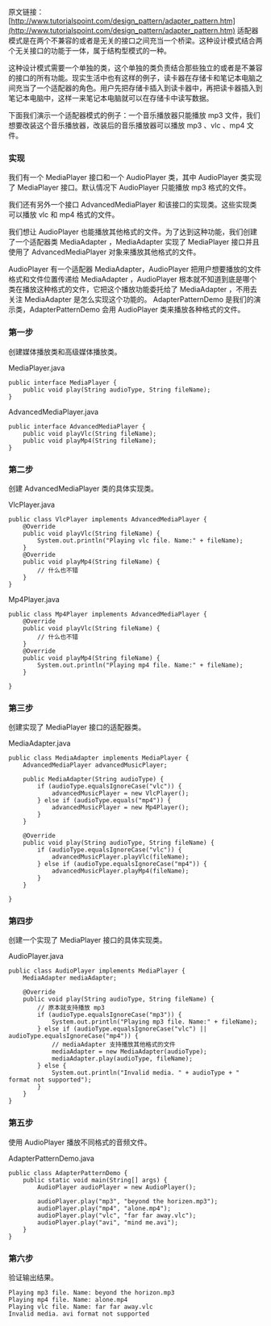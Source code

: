 原文链接：[http://www.tutorialspoint.com/design_pattern/adapter_pattern.htm](http://www.tutorialspoint.com/design_pattern/adapter_pattern.htm)
适配器模式是在两个不兼容的或者是无关的接口之间充当一个桥梁。这种设计模式结合两个无关接口的功能于一体，属于结构型模式的一种。

这种设计模式需要一个单独的类，这个单独的类负责结合那些独立的或者是不兼容的接口的所有功能。现实生活中也有这样的例子，读卡器在存储卡和笔记本电脑之间充当了一个适配器的角色。用户先把存储卡插入到读卡器中，再把读卡器插入到笔记本电脑中，这样一来笔记本电脑就可以在存储卡中读写数据。

下面我们演示一个适配器模式的例子：一个音乐播放器只能播放 mp3 文件，我们想要改装这个音乐播放器，改装后的音乐播放器可以播放 mp3 、vlc 、mp4 文件。

### 实现
我们有一个 MediaPlayer 接口和一个 AudioPlayer 类，其中 AudioPlayer 类实现了 MediaPlayer 接口。默认情况下 AudioPlayer 只能播放 mp3 格式的文件。

我们还有另外一个接口 AdvancedMediaPlayer 和该接口的实现类。这些实现类可以播放 vlc 和 mp4 格式的文件。
 
我们想让 AudioPlayer 也能播放其他格式的文件。为了达到这种功能，我们创建了一个适配器类 MediaAdapter ，MediaAdapter 实现了 MediaPlayer 接口并且使用了 AdvancedMediaPlayer 对象来播放其他格式的文件。

AudioPlayer 有一个适配器 MediaAdapter，AudioPlayer 把用户想要播放的文件格式和文件位置传递给 MediaAdapter ，AudioPlayer 根本就不知道到底是哪个类在播放这种格式的文件，它把这个播放功能委托给了 MediaAdapter ，不用去关注 MediaAdapter 是怎么实现这个功能的。
AdapterPatternDemo 是我们的演示类，AdapterPatternDemo 会用 AudioPlayer 类来播放各种格式的文件。
 
### 第一步
 
创建媒体播放类和高级媒体播放类。

MediaPlayer.java

    public interface MediaPlayer {
        public void play(String audioType, String fileName);
    }
    
AdvancedMediaPlayer.java
    
    public interface AdvancedMediaPlayer {
        public void playVlc(String fileName);
        public void playMp4(String fileName);
    }
    
### 第二步
创建 AdvancedMediaPlayer 类的具体实现类。

VlcPlayer.java

    public class VlcPlayer implements AdvancedMediaPlayer {
        @Override
        public void playVlc(String fileName) {
            System.out.println("Playing vlc file. Name:" + fileName);
        }
        @Override
        public void playMp4(String fileName) {
            // 什么也不错
        }
    }

Mp4Player.java
    
    public class Mp4Player implements AdvancedMediaPlayer {
        @Override
        public void playVlc(String fileName) {
            // 什么也不错
        }
        @Override
        public void playMp4(String fileName) {
            System.out.println("Playing mp4 file. Name:" + fileName);
        }
    
    }
    
### 第三步
创建实现了 MediaPlayer 接口的适配器类。

MediaAdapter.java
    
    public class MediaAdapter implements MediaPlayer {
        AdvancedMediaPlayer advancedMusicPlayer;
        
        public MediaAdapter(String audioType) {
            if (audioType.equalsIgnoreCase("vlc")) {
                advancedMusicPlayer = new VlcPlayer();
            } else if (audioType.equals("mp4")) {
                advancedMusicPlayer = new Mp4Player();
            }
        }
        
        @Override
        public void play(String audioType, String fileName) {
            if (audioType.equalsIgnoreCase("vlc")) {
                advancedMusicPlayer.playVlc(fileName);
            } else if (audioType.equalsIgnoreCase("mp4")) {
                advancedMusicPlayer.playMp4(fileName);
            }
        }
    
    }
    
### 第四步
创建一个实现了 MediaPlayer 接口的具体实现类。

AudioPlayer.java

    public class AudioPlayer implements MediaPlayer {
        MediaAdapter mediaAdapter;
        
        @Override
        public void play(String audioType, String fileName) {
            // 原本就支持播放 mp3
            if (audioType.equalsIgnoreCase("mp3")) {
                System.out.println("Playing mp3 file. Name:" + fileName);
            } else if (audioType.equalsIgnoreCase("vlc") || audioType.equalsIgnoreCase("mp4")) {
                // mediaAdapter 支持播放其他格式的文件
                mediaAdapter = new MediaAdapter(audioType);
                mediaAdapter.play(audioType, fileName);
            } else {
                System.out.println("Invalid media. " + audioType + " format not supported");
            }
        }
    }
    
### 第五步
使用 AudioPlayer 播放不同格式的音频文件。
    
AdapterPatternDemo.java
    
    public class AdapterPatternDemo {
        public static void main(String[] args) {
            AudioPlayer audioPlayer = new AudioPlayer();
            
            audioPlayer.play("mp3", "beyond the horizen.mp3");
            audioPlayer.play("mp4", "alone.mp4");
            audioPlayer.play("vlc", "far far away.vlc");
            audioPlayer.play("avi", "mind me.avi");
        }
    }
### 第六步
验证输出结果。
    
    Playing mp3 file. Name: beyond the horizon.mp3
    Playing mp4 file. Name: alone.mp4
    Playing vlc file. Name: far far away.vlc
    Invalid media. avi format not supported

  